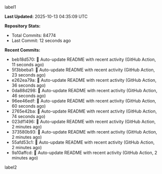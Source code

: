 
label1 
<!-- ACTIVITY_START -->
**Last Updated:** 2025-10-13 04:35:09 UTC

**Repository Stats:**
- Total Commits: 84774
- Last Commit: 12 seconds ago

**Recent Commits:**
- beb18d570: 🤖 Auto-update README with recent activity (GitHub Action, 11 seconds ago)
- 5f3bbeba1: 🤖 Auto-update README with recent activity (GitHub Action, 23 seconds ago)
- e262ea79a: 🤖 Auto-update README with recent activity (GitHub Action, 36 seconds ago)
- 0da88d298: 🤖 Auto-update README with recent activity (GitHub Action, 46 seconds ago)
- 96ee46edf: 🤖 Auto-update README with recent activity (GitHub Action, 60 seconds ago)
- 2765e42ba: 🤖 Auto-update README with recent activity (GitHub Action, 74 seconds ago)
- 023df1496: 🤖 Auto-update README with recent activity (GitHub Action, 2 minutes ago)
- 373580b93: 🤖 Auto-update README with recent activity (GitHub Action, 2 minutes ago)
- 55afd53c1: 🤖 Auto-update README with recent activity (GitHub Action, 2 minutes ago)
- 9a10affcd: 🤖 Auto-update README with recent activity (GitHub Action, 2 minutes ago)
<!-- ACTIVITY_END -->

label2
